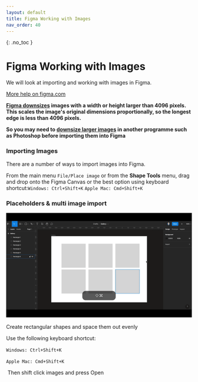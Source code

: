 ```yaml
---
layout: default
title: Figma Working with Images
nav_order: 40
---
```


{: .no_toc }

# Figma Working with Images

We will look at importing and working with images in Figma.

[More help on figma.com](https://help.figma.com/hc/en-us/articles/360041098433-Adjust-the-properties-of-an-image)

**[Figma downsizes](https://help.figma.com/hc/en-us/articles/360040028034) images with a width or height larger than 4096 pixels. This scales the image's original dimensions proportionally, so the longest edge is less than 4096 pixels.**

**So you may need to [downsize larger images](https://youtu.be/S_YFUqhKjdY) in another programme such as Photoshop before importing them into Figma**


### Importing Images

There are a number of ways to import images into Figma.

From the main menu `File/Place image` or from the **Shape Tools** menu, drag and drop onto the Figma Canvas or the best option using keyboard shortcut:`Windows: Ctrl+Shift+K` `Apple Mac: Cmd+Shift+K`


                          

### Placeholders & multi image import

![](images/multi_images_figma.gif)

Create rectangular shapes and space them out evenly

Use the following keyboard shortcut:

`Windows: Ctrl+Shift+K`

`Apple Mac: Cmd+Shift+K`

 Then shift click images and press Open